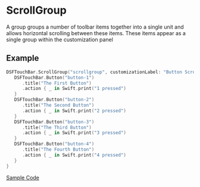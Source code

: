 # ScrollGroup

A group groups a number of toolbar items together into a single unit and allows horizontal scrolling between these items. These items appear as a single group within the customization panel

## Example

```swift
DSFTouchBar.ScrollGroup("scrollgroup", customizationLabel: "Button Scroller") {
   DSFTouchBar.Button("button-1")
      .title("The First Button")
      .action { _ in Swift.print("1 pressed")
   }
   DSFTouchBar.Button("button-2")
      .title("The Second Button")
      .action { _ in Swift.print("2 pressed")
   }
   DSFTouchBar.Button("button-3")
      .title("The Third Button")
      .action { _ in Swift.print("3 pressed")
   }
   DSFTouchBar.Button("button-4")
      .title("The Fourth Button")
      .action { _ in Swift.print("4 pressed")
   }
}
```
[Sample Code](../Demos/DSFTouchBar%20Demo/DSFTouchBar%20Demo/views/demo/ScrollGroupViewController.swift)
